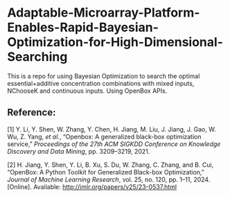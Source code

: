 # Adaptable-Microarray-Platform-Enables-Rapid-Bayesian-Optimization-for-High-Dimensional-Searching
This is a repo for using Bayesian Optimization to search the optimal essential+additive concentration combinations with mixed inputs, NChooseK and continuous inputs. Using OpenBox APIs.

## Reference:

[1] Y. Li, Y. Shen, W. Zhang, Y. Chen, H. Jiang, M. Liu, J. Jiang, J. Gao, W. Wu, Z. Yang, *et al.*, “Openbox: A generalized black-box optimization service,” *Proceedings of the 27th ACM SIGKDD Conference on Knowledge Discovery and Data Mining*, pp. 3209–3219, 2021.

[2] H. Jiang, Y. Shen, Y. Li, B. Xu, S. Du, W. Zhang, C. Zhang, and B. Cui, “OpenBox: A Python Toolkit for Generalized Black-box Optimization,” *Journal of Machine Learning Research*, vol. 25, no. 120, pp. 1–11, 2024. [Online]. Available: http://jmlr.org/papers/v25/23-0537.html

